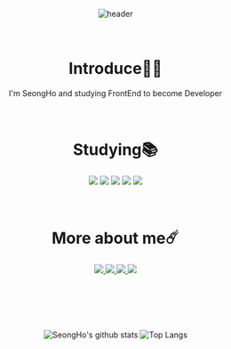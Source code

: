 <div align="center">

<!--  헤더  -->
![header](https://capsule-render.vercel.app/api?type=soft&color=auto&height=300&section=header&text=Hello!&desc=Welcome%20to%20my%20GitHub&fontSize=70&fontColor=FFFFFF)
<br/><br/><br/>

# Introduce🧑‍💻
<!-- 자기소개 -->
I'm SeongHo and studying FrontEnd to become Developer
<br/><br/><br/>
  
# Studying📚
<!-- 공부중인 기술들 -->
<img src="https://img.shields.io/badge/HTML5-E23F26?style=flat&logo=HTML5&logoColor=white"/>
<img src="https://img.shields.io/badge/CSS-1572B6?style=flat&logo=CSS3&logoColor=white"/>
<img src="https://img.shields.io/badge/Bootstrap-yellow?style=flat&logo=Bootstrap&logoColor=7952B3"/>
<img src="https://img.shields.io/badge/JavaScript-gray?style=flat&logo=JavaScript&logoColor=F7DF1E"/>
<img src="https://img.shields.io/badge/React-61DAFB?style=flat&logo=React&logoColor=white"/>
<br/><br/><br/>
  
# More about me☄️
<!-- SNS -->
<a href="https://www.notion.so/OH-SeongHo-2ea9539aa582411dafa5135ab7846a98?pvs=4" target="_blank">
  <img src="https://img.shields.io/badge/Notion-333333?style=flat&logo=Notion&logoColor=white"/>
</a>
<a href="https://www.instagram.com/seong___5/?theme=dark" target="_blank">
  <img src="https://img.shields.io/badge/Instagram-E4405F?style=flat&logo=Instagram&logoColor=white"/>
</a>
<a href="tjd985@gmail.com" target="_blank">
  <img src="https://img.shields.io/badge/tjd985@gmail.com-EA4335?style=flat&logo=Gmail&logoColor=white"/>
</a>
<a href="kimpo0225@naver.com" target="_blank">
  <img src="https://img.shields.io/badge/kimpo0225@naver.com-03C75A?style=flat&logo=Naver&logoColor=white"/>
</a>
<br/><br/><br/><br/><br/><br/>
  
 
![SeongHo's github stats](https://github-readme-stats.vercel.app/api?username=tjd985&show_icons=true&theme=tokyonight)
![Top Langs](https://github-readme-stats.vercel.app/api/top-langs/?username=tjd985&layout=compact&theme=tokyonight)
</div>
